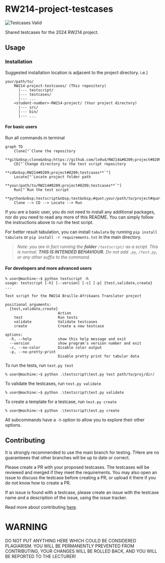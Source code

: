 # RW214-project-testcases
![Testcases Valid](https://github.com/lo9ud/RW214-project-testcases/actions/workflows/validate.yml/badge.svg?event=push)

Shared testcases for the 2024 RW214 project.

## Usage

### Installation
Suggested installation location is adjacent to the project directory. i.e.)
```
your/path/to/
    RW214-project-testcases/ (This repository)
      |--- testscript/
      |--- testcases/
      |--- ...
    <student-number>-RW214-project/ (Your project directory)
      |--- src/
      |--- bin/
      |--- ...
```
#### For basic users
Run all commands in terminal
```mermaid
graph TD
    Clone["`Clone the repository

**git&nbsp;clone&nbsp;https://github.com/lo9ud/RW214&#8209;project#8209;testcases.git**`"]
    CD["`Change directory to the test script repository

**cd&nbsp;RW214#8209;project#8209;testcases**`"]
    Locate["`Locate project folder path

**your/path/to/RW214#8209;project#8209;testcases**`"]
    Run["`Run the test script

**python&nbsp;testscript&nbsp;test&nbsp;#quot;your/path/to/project#quot;**`"]
    Clone --> CD --> Locate --> Run
```
If you are a basic user, you do not need to install any additional packages, nor do you need to read any more of this README. You can simply follow the instructions above to run the test script.

For better result tabulation, you can install `tabulate` by running `pip install tabulate` or `pip install -r requirements.txt` in the main directory.

>*Note: you are in fact running the <b>folder</b> `/testscript/` as a script. This is normal.* ___THIS IS INTENDED BEHAVIOUR.___ *Do not add `.py`, `/test.py`, or any other suffix to the command.*

#### For developers and more advanced users
```
% user@machine:~$ python testscript -h
usage: testscript [-h] [--version] [-c] [-p] {test,validate,create} ...

Test script for the RW214 Braille-Afrikaans Translator project

positional arguments:
  {test,validate,create}
                        Action
    test                Run tests
    validate            Validate testcases
    create              Create a new testcase

options:
  -h, --help            show this help message and exit
  --version             show program's version number and exit
  -c, --no-color        Disable color output
  -p, --no-pretty-print
                        Disable pretty print for tabular data
```
To run the tests, run `test.py test`

```
% user@machine:~$ python .\testscript\test.py test path/to/proj/dir/
```

To validate the testcases, run `test.py validate`

```
% user@machine:~$ python .\testscript\test.py validate
```

To create a template for a testcase, run `test.py create`

```
% user@machine:~$ python .\testscript\test.py create
```

All subcommands have a `-h` option to allow you to explore their other options.

## Contributing

It is strongly recommended to use the main branch for testing. THere are no guaranteees that other branches will be up to date or correct.


Please create a PR with your proposed testcases. The testcases will be reviewed and merged if they meet the requirements. You may also open an issue to discuss the testcase before creating a PR, or upload it there if you do not know how to create a PR.

If an issue is found with a testcase, please create an issue with the testcase name and a description of the issue, using the issue tracker.

Read more about contributing [here](./CONTRIBUTING.md).

# WARNING

DO NOT PUT ANYTHING HERE WHICH COULD BE CONSIDERED PLAGIARISM. YOU WILL BE PERMANENTLY PREVENTED FROM CONTRIBUTING, YOUR CHANGES WILL BE ROLLED BACK, AND YOU WILL BE REPORTED TO THE LECTURER!
